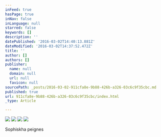 ```yaml
---
inFeed: true
hasPage: true
inNav: false
inLanguage: null
starred: false
keywords: []
description: ''
datePublished: '2016-03-02T14:40:13.881Z'
dateModified: '2016-03-02T14:37:52.472Z'
title: ''
author: []
authors: []
publisher:
  name: null
  domain: null
  url: null
  favicon: null
sourcePath: _posts/2016-03-02-911cfa8e-9b88-426b-a326-03c6c9f35cbc.md
published: true
url: 911cfa8e-9b88-426b-a326-03c6c9f35cbc/index.html
_type: Article

---
```

![](https://the-grid-user-content.s3-us-west-2.amazonaws.com/5d52ce0b-d070-40b4-8403-3e93fad17dfe.jpg)
![](https://the-grid-user-content.s3-us-west-2.amazonaws.com/a6f8c44a-588c-4cfc-a2be-c696c7bc8c7d.jpg)
![](https://the-grid-user-content.s3-us-west-2.amazonaws.com/ccdf2e1c-6934-450b-923a-74366ccb07d4.jpg)
![](https://the-grid-user-content.s3-us-west-2.amazonaws.com/57fe9ea0-c493-4682-8090-b1f6d052f944.jpg)

Sophiskha peignes